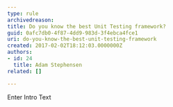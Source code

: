 ```yaml
---
type: rule
archivedreason: 
title: Do you know the best Unit Testing framework?
guid: 0afc7db0-4f87-4dd9-983d-3f4ebca4fce1
uri: do-you-know-the-best-unit-testing-framework
created: 2017-02-02T18:12:03.0000000Z
authors:
- id: 24
  title: Adam Stephensen
related: []

---
```



Enter Intro Text
<br><excerpt class='endintro'></excerpt><br>



